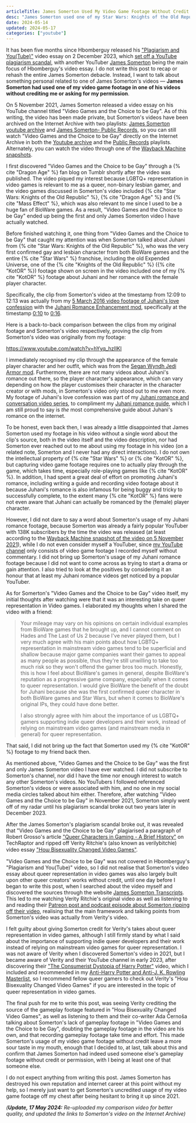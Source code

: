 ```yaml
---
articleTitle: James Somerton Used My Video Game Footage Without Credit or Permission
desc: "James Somerton used one of my Star Wars: Knights of the Old Republic footage in one of his videos without credit or permission."
date: 2024-05-14
updated: 2024-05-17
categories: ["youtube"]
---
```


It has been five months since Hbomberguy released his ["Plagiarism and You(Tube)"](https://www.youtube.com/watch?v=yDp3cB5fHXQ) video essay on 2 December 2023, which [set off a YouTube plagiarism scandal](https://trending.knowyourmeme.com/editorials/guides/whats-up-with-hbomberguy-setting-off-a-youtube-plagiarism-scandal-the-internet-historian-and-james-somerton-controversies-explained), with another YouTuber [James Somerton](https://knowyourmeme.com/memes/events/hbomberguy-vs-james-somerton-plagiarism-scandal) being the main focus of Hbomberguy's video essay. I do not write this post to recap or rehash the entire James Somerton debacle. Instead, I want to talk about something personal related to one of James Somerton's videos — **James Somerton had used one of my video game footage in one of his videos without crediting me or asking for my permission**.

On 5 November 2021, James Somerton released a video essay on his YouTube channel titled "Video Games and the Choice to be Gay". As of this writing, the video has been made private, but Somerton's videos have been archived on the Internet Archive with two playlists: [James Somerton youtube archive](https://archive.org/details/james-somerton-youtube-2023-12-03/) and [James Somerton- Public Records](https://archive.org/details/james-somerton-public-records), so you can still watch "Video Games and the Choice to be Gay" directly on the Internet Archive in both the [Youtube archive](https://archive.org/download/james-somerton-youtube-2023-12-03/20211105%20TQNKEkrPEfI%20Video%20Games%20and%20the%20Choice%20to%20be%20Gay.mp4) and the [Public Records](https://archive.org/download/james-somerton-public-records/Video%20Games%20and%20the%20Choice%20to%20be%20Gay.ia.mp4) playlists. Alternately, you can watch the video through one of the [Wayback Machine snapshots](https://web.archive.org/web/20230000000000*/https://www.youtube.com/watch?v=TQNKEkrPEfI).

I first discovered "Video Games and the Choice to be Gay" through a {% cite "Dragon Age" %} fan blog on Tumblr shortly after the video was published. The video piqued my interest because LGBTQ+ representation in video games is relevant to me as a queer, non-binary lesbian gamer, and the video games discussed in Somerton's video included {% cite "Star Wars: Knights of the Old Republic" %}, {% cite "Dragon Age" %} and {% cite "Mass Effect" %}, which was also relevant to me since I used to be a huge fan of BioWare games. As a result, "Video Games and the Choice to be Gay" ended up being the first and only James Somerton video I have actually watched.

Before finished watching it, one thing from "Video Games and the Choice to be Gay" that caught my attention was when Somerton talked about Juhani from {% cite "Star Wars: Knights of the Old Republic" %}, who was the very first confirmed gay and lesbian character from both BioWare games and the entire {% cite "Star Wars" %} franchise, including the old Expended Universe, one of the {% cite "Knights of the Old Republic" %} ({% cite "KotOR" %}) footage shown on screen in the video included one of my {% cite "KotOR" %} footage about Juhani and her romance with the female player character.

Specifically, the clip from Somerton's video at the timestamp from 12:09 to 12:13 was actually from my [5 March 2016 video footage of Juhani's love confession](https://www.youtube.com/watch?v=oFQDmmRUx4E) with the [Juhani Romance Enhancement mod](https://deadlystream.com/files/file/772-juhani-romance-enhancement/), specifically at the timestamp [0:10](https://www.youtube.com/watch?v=oFQDmmRUx4E&t=10s) to [0:16](https://www.youtube.com/watch?v=oFQDmmRUx4E&t=16s).

Here is a back-to-back comparison between the clips from my original footage and Somerton's video respectively, proving the clip from Somerton's video was originally from my footage:

https://www.youtube.com/watch?v=hYyq_hzIIKI

I immediately recognised my clip through the appearance of the female player character and her outfit, which was from the [Segan Wyndh Jedi Armor mod](https://deadlystream.com/files/file/90-segan-wyndh-jedi-armor/). Furthermore, there are not many videos about Juhani's romance out there, so the player character's appearance, which can vary depending on how the player customises their character in the character creator or with mods, in Somerton's video only stood out to me even more. My footage of Juhani's love confession was part of my [Juhani romance and conversation video series](https://www.youtube.com/playlist?list=PL5z8DZr8LSLHZkdhBxGadvvaHlolKa-Vd), to compliment my [Juhani romance guide](/shrines/starwarskotor/guides/kotor-juhani-romance-guide/), which I am still proud to say is *the* most comprehensive guide about Juhani's romance on the internet.

To be honest, even back then, I was already a little disappointed that James Somerton used my footage in his video without a single word about the clip's source, both in the video itself and the video description, nor had Somerton ever reached out to me about using my footage in his video (on a related note, Somerton and I never had any direct interactions). I do not own the intellectual property of {% cite "Star Wars" %} or {% cite "KotOR" %}, but capturing video game footage requires one to actually play through the game, which takes time, especially role-playing games like {% cite "KotOR" %}. In addition, I had spent a great deal of effort on promoting Juhani's romance, including writing a guide and recording video footage about it because Juhani's romance is also infamous for being buggy and tricky to successfully complete, to the extent many {% cite "KotOR" %} fans were not even aware that Juhani can actually be romanced by the (female) player character.

However, I did not dare to say a word about Somerton's usage of my Juhani romance footage, because Somerton was already a fairly popular YouTuber with 138K subscribers by the time the video was released (at least according to the [Wayback Machine snapshot of the video on 5 November 2021](https://web.archive.org/web/20211105165815/https://www.youtube.com/watch?v=TQNKEkrPEfI)), while I do not even consider myself a YouTuber, since [my YouTube channel](https://www.youtube.com/Leilukin) only consists of video game footage I recorded myself without commentary. I did not bring up Somerton's usage of my Juhani romance footage because I did not want to come across as trying to start a drama or gain attention. I also tried to look at the positives by considering it an honour that at least my Juhani romance videos get noticed by a popular YouTuber.

As for Somerton's "Video Games and the Choice to be Gay" video itself, my initial thoughts after watching were that it was an interesting take on queer representation in Video games. I elaborated my thoughts when I shared the video with a friend:
> Your mileage may vary on his opinions on certain individual examples from BioWare games that he brought up, and I cannot comment on Hades and The Last of Us 2 because I've never played them, but I very much agree with his main points about how LGBTQ+ representation in mainstream video games tend to be superficial and shallow because major game companies want their games to appeal as many people as possible, thus they're still unwilling to take too much risk so they won't offend the gamer bros too much. Honestly, this is how I feel about BioWare's games in general, despite BioWare's reputation as a progressive game company, especially when it comes to queer representation. I would give BioWare the benefit of the doubt for Juhani because she was the first confirmed queer character in both BioWare games and Star Wars, but when it comes to BioWare's original IPs, they could have done better.
>
> I also strongly agree with him about the importance of us LGBTQ+ gamers supporting indie queer developers and their work, instead of relying on mainstream video games (and mainstream media in general) for queer representation.

That said, I did not bring up the fact that Somerton used my {% cite "KotOR" %} footage to my friend back then.

As mentioned above, "Video Games and the Choice to be Gay" was the first and only James Somerton video I have ever watched. I did not subscribe to Somerton's channel, nor did I have the time nor enough interest to watch any other Somerton's videos. No YouTubers I followed referenced Somerton's videos or were associated with him, and no one in my social media circles talked about him either. Therefore, after watching "Video Games and the Choice to be Gay" in November 2021, Somerton simply went off of my radar until his plagiarism scandal broke out two years later in December 2023.

After the James Somerton's plagiarism scandal broke out, it was revealed that "Video Games and the Choice to be Gay" plagiarised a paragraph of Robert Grosso's article ["Queer Characters in Gaming - A Brief History"](https://techraptor.net/gaming/features/queer-characters-in-gaming-brief-history) on TechRaptor and ripped off Verity Ritchie's (also known as verilybitchie) video essay ["Hοѡ Biѕeхυаlity Chaոɡeԁ Video Gaⅿes"](https://www.youtube.com/watch?v=iZGkxUTbDqw).

"Video Games and the Choice to be Gay" was not covered in Hbomberguy's "Plagiarism and You(Tube)" video, so I did not realise that Somerton's video essay about queer representation in video games was also largely built upon other queer creators' works without credit, until one day before I began to write this post, when I searched about the video myself and discovered the sources through the website [James Somerton Transcripts](https://tustin2121.github.io/James_Somerton_Transcripts/videos/TQNKEkrPEfI). This led to me watching Verity Ritchie's original video as well as listening to and reading their [Patreon post and podcast episode about Somerton ripping off their video](https://www.patreon.com/posts/james-somerton-3-94126743), realising that the main framework and talking points from Somerton's video was actually from Verity's video.

I felt guilty about giving Somerton credit for Verity's takes about queer representation in video games, although I still firmly stand by what I said about the importance of supporting indie queer developers and their work instead of relying on mainstream video games for queer representation. I was not aware of Verity when I discovered Somerton's video in 2021, but I became aware of Verity and their YouTube channel in early 2023, after discovering their ["The Consumerist Dystopia of Harry Potter"](https://www.youtube.com/watch?v=UBftW7FzOVI) video, which I included and recommended in my [Anti-Harry Potter and Anti-J. K. Rowling Masterlist](/articles/anti-harry-potter-jk-rowling-masterlist/), so I recommend fellow queer gamers to check out Verity's "Hοѡ Biѕeхυаlity Chaոɡeԁ Video Gaⅿes" if you are interested in the topic of queer representation in video games.

The final push for me to write this post, was seeing Verity crediting the source of the gameplay footage featured in "Hοѡ Biѕeхυаlity Chaոɡeԁ Video Gaⅿes", as well as listening to them and their co-writer Ada Černoša talking about Somerton's lack of gameplay footage in "Video Games and the Choice to be Gay", doubting the gameplay footage in the video are his own, and that recording gameplay footage take time and effort. This made Somerton's usage of my video game footage without credit leave a more sour taste in my mouth, enough that I decided to, at last, talk about this and confirm that James Somerton had indeed used someone else's gameplay footage without credit or permission, with I being at least one of that someone else.

I do not expect anything from writing this post. James Somerton has destroyed his own reputation and internet career at this point without my help, so I merely just want to get Somerton's uncredited usage of my video game footage off my chest after being hesitant to bring it up since 2021.

*(**Update, 17 May 2024:** Re-uploaded my comparison video for better quality, and updated the links to Somerton's video on the Internet Archive)*